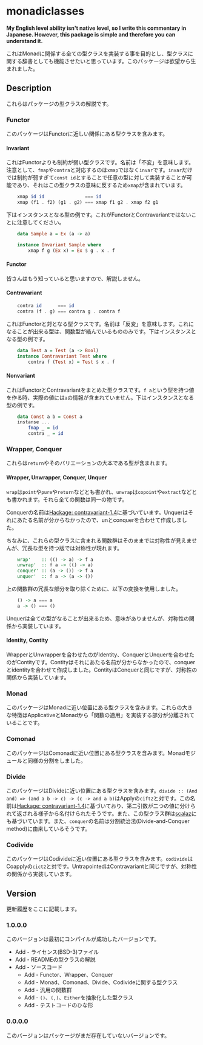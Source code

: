 monadiclasses
====

__My English level ability isn't native level, so I write this commentary in Japanese. However, this package is simple and therefore you can understand it.__

<!--
    私の英語能力はネイティブレベルではないため、私は日本語でこの解説を書きます。しかし、このパッケージは単純なので、あなたはそれを理解できます。
-->

これはMonadに関係する全ての型クラスを実装する事を目的とし、型クラスに関する辞書としても機能させたいと思っています。このパッケージは欲望から生まれました。


## Description

これらはパッケージの型クラスの解説です。

### Functor

このパッケージはFunctorに近しい関係にある型クラスを含みます。

#### Invariant

これはFunctorよりも制約が弱い型クラスです。名前は「不変」を意味します。注意として、`fmap`や`contra`と対応するのは`xmap`ではなく`invar`です。`invar`だけでは制約が弱すぎて`const id`とすることで任意の型に対して実装することが可能であり、それはこの型クラスの意味に反するため`xmap`が含まれています。

```haskell
    xmap id id               === id
    xmap (f1 . f2) (g1 . g2) === xmap f1 g2 . xmap f2 g1
```

下はインスタンスとなる型の例です。これがFunctorとContravariantではないことに注意してください。

```haskell
    data Sample a = Ex (a -> a)

    instance Invariant Sample where
        xmap f g (Ex x) = Ex $ g . x . f
```

#### Functor

皆さんはもう知っていると思いますので、解説しません。

#### Contravariant

```haskell
    contra id      === id
    contra (f . g) === contra g . contra f
```

これはFunctorと対となる型クラスです。名前は「反変」を意味します。これになることが出来る型は、関数型が絡んでいるもののみです。下はインスタンスとなる型の例です。

```haskell
    data Test a = Test (a -> Bool)
    instance Contravariant Test where
        contra f (Test x) = Test $ x . f
```

#### Nonvariant

これはFunctorとContravariantをまとめた型クラスです。`f a`という型を持つ値を作る時、実際の値には`a`の情報が含まれていません。下はインスタンスとなる型の例です。

```haskell
    data Const a b = Const a
    instanse ...
        fmap _ = id
        contra _ = id
```

### Wrapper, Conquer

これらは`return`やそのバリエーションの大本である型が含まれます。

#### Wrapper, Unwrapper, Conquer, Unquer

`wrap`は`point`や`pure`や`return`などとも書かれ、`unwrap`は`copoint`や`extract`などとも書かれます。それら全ての関数は同一の物です。

Conquerの名前は[Hackage: contravariant-1.4][1]に基づいています。Unquerはそれにあたる名前が分からなかったので、unとconquerを合わせて作成しました。

ちなみに、これらの型クラスに含まれる関数群はそのままでは対称性が見えませんが、冗長な型を持つ版では対称性が現れます。

```haskell
    wrap'    :: (() -> a) -> f a
    unwrap'  :: f a -> (() -> a)
    conquer' :: (a -> ()) -> f a
    unquer'  :: f a -> (a -> ())
```

上の関数群の冗長な部分を取り除くために、以下の変換を使用しました。

```haskell
    () -> a === a
    a -> () === ()
```

Unquerは全ての型がなることが出来るため、意味がありませんが、対称性の関係から実装しています。

#### Identity, Contity

WrapperとUnwrapperを合わせたのがIdentity、ConquerとUnquerを合わせたのがContityです。Contityはそれにあたる名前が分からなかったので、conquerとidentityを合わせて作成しました。ContityはConquerと同じですが、対称性の関係から実装しています。

### Monad

このパッケージはMonadに近い位置にある型クラスを含みます。これらの大きな特徴はApplicativeとMonadから「関数の適用」を実装する部分が分離されていることです。

### Comonad

このパッケージはComonadに近い位置にある型クラスを含みます。Monadモジュールと同様の分割をしました。

### Divide

このパッケージはDivideに近い位置にある型クラスを含みます。`divide :: (And and) => (and a b -> c) -> (c -> and a b)`はApplyの`cift2`と対です。この名前は[Hackage: contravariant-1.4][1]に基づいており、第二引数が二つの値に分けられて返される様子から名付けられたそうです。また、この型クラス群は[scalaz][2]にも基づいています。また、`conquer`の名前は分割統治法(Divide-and-Conquer method)に由来しているそうです。

### Codivide

このパッケージはCodivideに近い位置にある型クラスを含みます。`codivide`はCoapplyの`cict2`と対です。UntrapointedはContravariantと同じですが、対称性の関係から実装しています。

## Version

更新履歴をここに記載します。

### 1.0.0.0

このバージョンは最初にコンパイルが成功したバージョンです。

* Add - ライセンス(BSD-3)ファイル
* Add - READMEの型クラスの解説
* Add - ソースコード
    * Add - Functor、Wrapper、Conquer
    * Add - Monad、Comonad、Divide、Codivideに関する型クラス
    * Add - 汎用の関数群
    * Add - `()`、`(,)`、`Either`を抽象化した型クラス
    * Add - テストコードのひな形

### 0.0.0.0

このバージョンはパッケージがまだ存在していないバージョンです。


[1]:https://hackage.haskell.org/package/contravariant-1.4
[2]:https://github.com/scalaz/scalaz